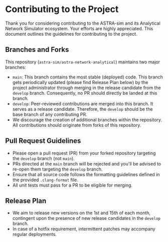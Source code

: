 # Contributing to the Project

Thank you for considering contributing to the ASTRA-sim and its Analytical Network Simulator ecosystem. Your efforts are highly appreciated. This document outlines the guidelines for contributing to the project.

## Branches and Forks
This repository (`astra-sim/astra-network-analytical`) maintains two major branches:
- `main`: This branch contains the most stable (deployed) code. This branch gets periodically updated (please find Release Plan below) by the project administrator through merging in the release candidate from the `develop` branch. Consequently, no PR should directly be landed at this branch.
- `develop`: Peer-reviewed contributions are merged into this branch. It serves as a release candidate. Therefore, the `develop` should be the base branch of any contributing PR.
- We discourage the creation of additional branches within the repository. All contributions should originate from forks of this repository.

## Pull Request Guidelines
- Please open a pull request (PR) from your forked repository targeting the `develop` branch (not `main`).
- PRs directed at the `main` branch will be rejected and you'll be advised to re-open them targeting the `develop` branch.
- Ensure that all source code follows the formatting guidelines defined in the provided `.clang-format` file.
- All unit tests must pass for a PR to be eligible for merging.

## Release Plan
- We aim to release new versions on the 1st and 15th of each month, contingent upon the presence of new release candidates in the `develop` branch.
- In case of a hotfix requirement, intermittent patches may accompany regular deployments.
